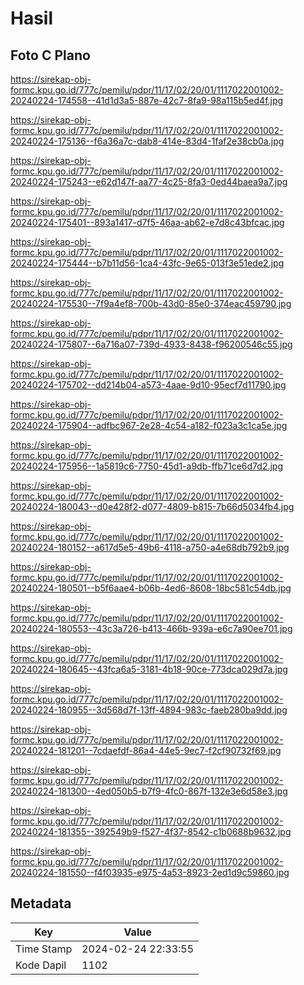 # Hasil

## Foto C Plano

https://sirekap-obj-formc.kpu.go.id/777c/pemilu/pdpr/11/17/02/20/01/1117022001002-20240224-174558--41d1d3a5-887e-42c7-8fa9-98a115b5ed4f.jpg

https://sirekap-obj-formc.kpu.go.id/777c/pemilu/pdpr/11/17/02/20/01/1117022001002-20240224-175136--f6a36a7c-dab8-414e-83d4-1faf2e38cb0a.jpg

https://sirekap-obj-formc.kpu.go.id/777c/pemilu/pdpr/11/17/02/20/01/1117022001002-20240224-175243--e62d147f-aa77-4c25-8fa3-0ed44baea9a7.jpg

https://sirekap-obj-formc.kpu.go.id/777c/pemilu/pdpr/11/17/02/20/01/1117022001002-20240224-175401--893a1417-d7f5-46aa-ab62-e7d8c43bfcac.jpg

https://sirekap-obj-formc.kpu.go.id/777c/pemilu/pdpr/11/17/02/20/01/1117022001002-20240224-175444--b7b11d56-1ca4-43fc-9e65-013f3e51ede2.jpg

https://sirekap-obj-formc.kpu.go.id/777c/pemilu/pdpr/11/17/02/20/01/1117022001002-20240224-175530--7f9a4ef8-700b-43d0-85e0-374eac459790.jpg

https://sirekap-obj-formc.kpu.go.id/777c/pemilu/pdpr/11/17/02/20/01/1117022001002-20240224-175807--6a716a07-739d-4933-8438-f96200546c55.jpg

https://sirekap-obj-formc.kpu.go.id/777c/pemilu/pdpr/11/17/02/20/01/1117022001002-20240224-175702--dd214b04-a573-4aae-9d10-95ecf7d11790.jpg

https://sirekap-obj-formc.kpu.go.id/777c/pemilu/pdpr/11/17/02/20/01/1117022001002-20240224-175904--adfbc967-2e28-4c54-a182-f023a3c1ca5e.jpg

https://sirekap-obj-formc.kpu.go.id/777c/pemilu/pdpr/11/17/02/20/01/1117022001002-20240224-175956--1a5819c6-7750-45d1-a9db-ffb71ce6d7d2.jpg

https://sirekap-obj-formc.kpu.go.id/777c/pemilu/pdpr/11/17/02/20/01/1117022001002-20240224-180043--d0e428f2-d077-4809-b815-7b66d5034fb4.jpg

https://sirekap-obj-formc.kpu.go.id/777c/pemilu/pdpr/11/17/02/20/01/1117022001002-20240224-180152--a617d5e5-49b6-4118-a750-a4e68db792b9.jpg

https://sirekap-obj-formc.kpu.go.id/777c/pemilu/pdpr/11/17/02/20/01/1117022001002-20240224-180501--b5f6aae4-b06b-4ed6-8608-18bc581c54db.jpg

https://sirekap-obj-formc.kpu.go.id/777c/pemilu/pdpr/11/17/02/20/01/1117022001002-20240224-180553--43c3a726-b413-466b-939a-e6c7a90ee701.jpg

https://sirekap-obj-formc.kpu.go.id/777c/pemilu/pdpr/11/17/02/20/01/1117022001002-20240224-180645--43fca6a5-3181-4b18-90ce-773dca029d7a.jpg

https://sirekap-obj-formc.kpu.go.id/777c/pemilu/pdpr/11/17/02/20/01/1117022001002-20240224-180955--3d568d7f-13ff-4894-983c-faeb280ba9dd.jpg

https://sirekap-obj-formc.kpu.go.id/777c/pemilu/pdpr/11/17/02/20/01/1117022001002-20240224-181201--7cdaefdf-86a4-44e5-9ec7-f2cf90732f69.jpg

https://sirekap-obj-formc.kpu.go.id/777c/pemilu/pdpr/11/17/02/20/01/1117022001002-20240224-181300--4ed050b5-b7f9-4fc0-867f-132e3e6d58e3.jpg

https://sirekap-obj-formc.kpu.go.id/777c/pemilu/pdpr/11/17/02/20/01/1117022001002-20240224-181355--392549b9-f527-4f37-8542-c1b0688b9632.jpg

https://sirekap-obj-formc.kpu.go.id/777c/pemilu/pdpr/11/17/02/20/01/1117022001002-20240224-181550--f4f03935-e975-4a53-8923-2ed1d9c59860.jpg


## Metadata

| Key        | Value               |
| ---------- | ------------------- |
| Time Stamp | 2024-02-24 22:33:55 |
| Kode Dapil | 1102                |



